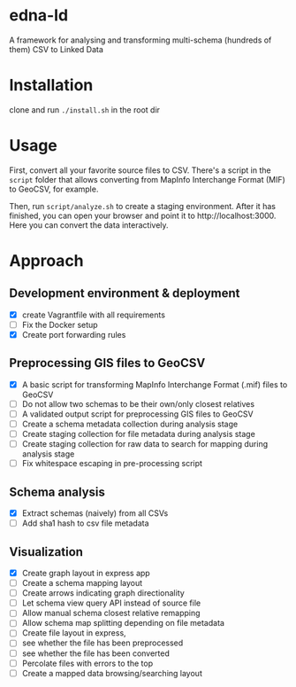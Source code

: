 # edna-ld
A framework for analysing and transforming multi-schema (hundreds of them) CSV to Linked Data

# Installation
clone and run `./install.sh` in the root dir

# Usage
First, convert all your favorite source files to CSV. There's a script in the `script` folder that allows converting from MapInfo Interchange Format (MIF) to GeoCSV, for example.

Then, run `script/analyze.sh` to create a staging environment. After it has finished, you can open your browser and point it to http://localhost:3000. Here you can convert the data interactively.

# Approach
## Development environment & deployment
- [X] create Vagrantfile with all requirements
- [ ] Fix the Docker setup
- [X] Create port forwarding rules

## Preprocessing GIS files to GeoCSV
- [X] A basic script for transforming MapInfo Interchange Format (.mif) files to GeoCSV
- [ ] Do not allow two schemas to be their own/only closest relatives
- [ ] A validated output script for preprocessing GIS files to GeoCSV
- [ ] Create a schema metadata collection during analysis stage
- [ ] Create staging collection for file metadata during analysis stage
- [ ] Create staging collection for raw data to search for mapping during analysis stage
- [ ] Fix whitespace escaping in pre-processing script

## Schema analysis
- [X] Extract schemas (naively) from all CSVs
- [ ] Add sha1 hash to csv file metadata

## Visualization
- [X] Create graph layout in express app
- [ ] Create a schema mapping layout
- [ ] Create arrows indicating graph directionality
- [ ] Let schema view query API instead of source file
- [ ] Allow manual schema closest relative remapping
- [ ] Allow schema map splitting depending on file metadata
- [ ] Create file layout in express, 
- [ ] see whether the file has been preprocessed
- [ ] see whether the file has been converted
- [ ] Percolate files with errors to the top
- [ ] Create a mapped data browsing/searching layout
